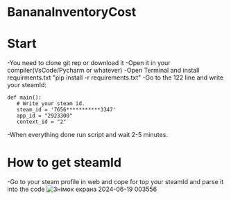 # BananaInventoryCost
# Start
 -You need to clone git rep or download it
 -Open it in your compiler(VsCode/Pycharm or whatever)
 -Open Terminal and install requirments.txt "pip install -r requirements.txt"
 -Go to the 122 line and write your steamId:
 ```
def main():
    # Write your steam id.
    steam_id = '7656***********3347' 
    app_id = "2923300"
    context_id = "2"
```
-When everything done run script and wait 2-5 minutes.

# How to get steamId
-Go to your steam profile in web and cope for top your steamId and parse it into the code
![Знімок екрана 2024-06-19 003556](https://github.com/Modorock/BananaInventoryCost/assets/79281708/e5d37ec9-6ce8-43af-84c5-6786d7ee90a1)
